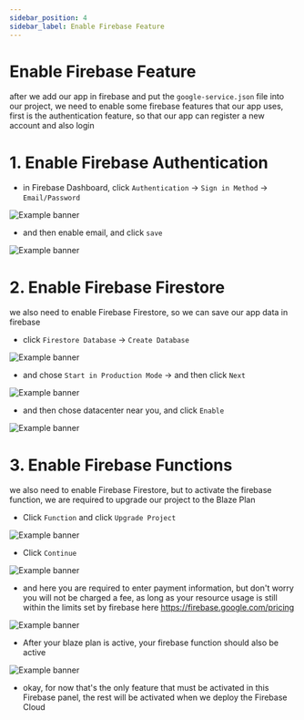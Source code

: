 ```yaml
---
sidebar_position: 4
sidebar_label: Enable Firebase Feature
---
```


# Enable Firebase Feature

after we add our app in firebase and put the `google-service.json` file into our project, we need to enable some firebase features that our app uses, first is the authentication feature, so that our app can register a new account and also login

# 1. Enable Firebase Authentication

- in Firebase Dashboard, click `Authentication` -> `Sign in Method` -> `Email/Password`

![Example banner](./assets/enable_email.PNG)

- and then enable email, and click `save`

![Example banner](./assets/enable_email2.PNG)

# 2. Enable Firebase Firestore

we also need to enable Firebase Firestore, so we can save our app data in firebase

- click `Firestore Database` -> `Create Database`

![Example banner](./assets/enable_firestore.PNG)

- and chose `Start in Production Mode` -> and then click `Next`

![Example banner](./assets/enable_firestore2.PNG)

- and then chose datacenter near you, and click `Enable`

![Example banner](./assets/enable_firestore3.PNG)

# 3. Enable Firebase Functions

we also need to enable Firebase Firestore, but to activate the firebase function, we are required to upgrade our project to the Blaze Plan

- Click `Function` and click `Upgrade Project`

![Example banner](./assets/enable_functions.PNG)

- Click `Continue`

![Example banner](./assets/enable_functions2.PNG)

- and here you are required to enter payment information, but don't worry you will not be charged a fee, as long as your resource usage is still within the limits set by firebase here https://firebase.google.com/pricing

![Example banner](./assets/enable_function3.PNG)

- After your blaze plan is active, your firebase function should also be active

![Example banner](./assets/enable_functions4.PNG)

- okay, for now that's the only feature that must be activated in this Firebase panel, the rest will be activated when we deploy the Firebase Cloud

